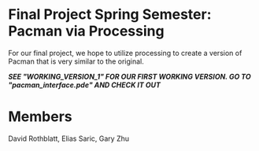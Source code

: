 # Final Project Spring Semester: Pacman via Processing
For our final project, we hope to utilize processing to create a version of Pacman that is very similar to the original. 

***SEE "WORKING_VERSION_1" FOR OUR FIRST WORKING VERSION. GO TO "pacman_interface.pde" AND CHECK IT OUT***


Members
=======
David Rothblatt, Elias Saric, Gary Zhu

